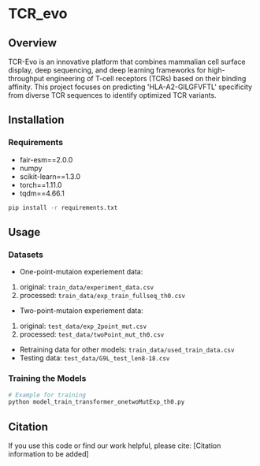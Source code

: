 # TCR_evo

## Overview
TCR-Evo is an innovative platform that combines mammalian cell surface display, deep sequencing, and deep learning frameworks for high-throughput engineering of T-cell receptors (TCRs) based on their binding affinity. This project focuses on predicting 'HLA-A2-GILGFVFTL' specificity from diverse TCR sequences to identify optimized TCR variants.


## Installation

### Requirements
- fair-esm==2.0.0
- numpy
- scikit-learn==1.3.0
- torch==1.11.0
- tqdm==4.66.1

```bash
pip install -r requirements.txt
```

## Usage
### Datasets
- One-point-mutaion experiement data: 
1. original: `train_data/experiment_data.csv`
2. processed: `train_data/exp_train_fullseq_th0.csv`
- Two-point-mutaion experiement data: 
1. original: `test_data/exp_2point_mut.csv`
2. processed: `test_data/twoPoint_mut_th0.csv`
- Retraining data for other models:  `train_data/used_train_data.csv`
- Testing data: `test_data/G9L_test_len8-18.csv`

### Training the Models
```python
# Example for training
python model_train_transformer_onetwoMutExp_th0.py
```


## Citation
If you use this code or find our work helpful, please cite:
[Citation information to be added]
